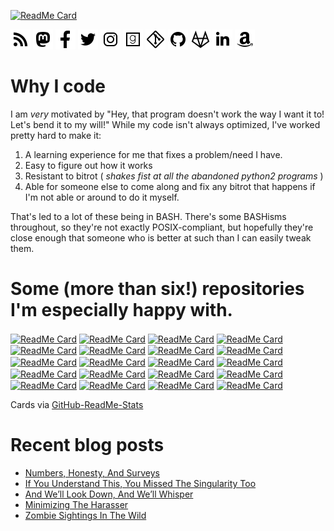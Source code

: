[![ReadMe Card](https://github-readme-stats.vercel.app/api/?username=uriel1998&include_all_commits=yes&repo=github-readme-stats)](https://github.com/anuraghazra/github-readme-stats)

<img width=32px height=32px src="./icons/rss-solid.svg"><a href="http://feeds.feedburner.com/Ideatrash" target="_blank"></a>
<img width=32px height=32px src="./icons/mastodon.svg"><a href="https://faithcollapsing.com/users/StevenSaus" target="_blank"></a>
<img width=32px height=32px src="./icons/facebook-f.svg"><a href="http://www.facebook.com/pages/Steven-Saus/328725503674" target="_blank"></a>
<img width=32px height=32px src="./icons/twitter.svg"><a href="http://www.twitter.com/uriel1998" target="_blank"></a>
<img width=32px height=32px src="./icons/instagram.svg"><a href="https://www.instagram.com/uriel1998/" target="_blank"></a>
<img width=32px height=32px src="./icons/goodreads.svg"><a href="http://www.goodreads.com/author/show/3145527.Steven_Saus" target="_blank"></a>
<img width=32px height=32px src="./icons/git.svg"><a href="https://git.faithcollapsing.com" target="_blank"></a>
<img width=32px height=32px src="./icons/github.svg"><a href="https://github.com/uriel1998" target="_blank"></a>
<img width=32px height=32px src="./icons/gitlab.svg"><a href="https://gitlab.com/uriel1998" target="_blank"></a>
<img width=32px height=32px src="./icons/linkedin-in.svg"><a href="http://www.linkedin.com/in/stevensaus" target="_blank"></a>
<img width=32px height=32px src="./icons/amazon.svg"><a href="https://www.amazon.com/author/stevensaus" target="_blank"></a>

# Why I code

I am *very* motivated by "Hey, that program doesn't work the way I want it to! 
Let's bend it to my will!"  While my code isn't always optimized, I've worked 
pretty hard to make it:

1. A learning experience for me that fixes a problem/need I have.
2. Easy to figure out how it works
3. Resistant to bitrot ( *shakes fist at all the abandoned python2 programs* )
4. Able for someone else to come along and fix any bitrot that happens if I'm 
not able or around to do it myself.

That's led to a lot of these being in BASH.  There's some BASHisms throughout, 
so they're not exactly POSIX-compliant, but hopefully they're close enough that 
someone who is better at such than I can easily tweak them.

# Some (more than six!) repositories I'm especially happy with.

<a target="_blank" href="https://github.com/uriel1998/tdab"><img align="center" alt="ReadMe Card" src="https://github-readme-stats.vercel.app/api/pin/?username=uriel1998&repo=tdab" /></a>
<a target="_blank" href="https://github.com/uriel1998/agaetr"><img align="center" alt="ReadMe Card" src="https://github-readme-stats.vercel.app/api/pin/?username=uriel1998&repo=agaetr" /></a>
<a target="_blank" href="https://github.com/uriel1998/automatic_wondershaper_wombat"><img align="center" alt="ReadMe Card" src="https://github-readme-stats.vercel.app/api/pin/?username=uriel1998&repo=automatic_wondershaper_wombat" /></a>
<a target="_blank" href="https://github.com/uriel1998/ddwrt-who-is-connected"><img align="center" alt="ReadMe Card" src="https://github-readme-stats.vercel.app/api/pin/?username=uriel1998&repo=ddwrt-who-is-connected" /></a>
<a target="_blank" href="https://github.com/uriel1998/khalo"><img align="center" alt="ReadMe Card" src="https://github-readme-stats.vercel.app/api/pin/?username=uriel1998&repo=khalo" /></a>
<a target="_blank" href="https://github.com/uriel1998/mpdq"><img align="center" alt="ReadMe Card" src="https://github-readme-stats.vercel.app/api/pin/?username=uriel1998&repo=mpdq" /></a>
<a target="_blank" href="https://github.com/uriel1998/muna"><img align="center" alt="ReadMe Card" src="https://github-readme-stats.vercel.app/api/pin/?username=uriel1998&repo=muna" /></a>
<a target="_blank" href="https://github.com/uriel1998/newsbeuter-dangerzone"><img align="center" alt="ReadMe Card" src="https://github-readme-stats.vercel.app/api/pin/?username=uriel1998&repo=newsbeuter-dangerzone" /></a>
<a target="_blank" href="https://github.com/uriel1998/orindi"><img align="center" alt="ReadMe Card" src="https://github-readme-stats.vercel.app/api/pin/?username=uriel1998&repo=orindi" /></a>
<a target="_blank" href="https://github.com/uriel1998/ppl_virdirsyncer_addysearch"><img align="center" alt="ReadMe Card" src="https://github-readme-stats.vercel.app/api/pin/?username=uriel1998&repo=ppl_virdirsyncer_addysearch" /></a>
<a target="_blank" href="https://github.com/uriel1998/quite-intriguing"><img align="center" alt="ReadMe Card" src="https://github-readme-stats.vercel.app/api/pin/?username=uriel1998&repo=quite-intriguing" /></a>
<a target="_blank" href="https://github.com/uriel1998/quotable"><img align="center" alt="ReadMe Card" src="https://github-readme-stats.vercel.app/api/pin/?username=uriel1998&repo=quotable" /></a>
<a target="_blank" href="https://github.com/uriel1998/showdocs-wombat"><img align="center" alt="ReadMe Card" src="https://github-readme-stats.vercel.app/api/pin/?username=uriel1998&repo=showdocs-wombat" /></a>
<a target="_blank" href="https://github.com/uriel1998/skipa"><img align="center" alt="ReadMe Card" src="https://github-readme-stats.vercel.app/api/pin/?username=uriel1998&repo=skipa" /></a>
<a target="_blank" href="https://github.com/uriel1998/surfraw_ob"><img align="center" alt="ReadMe Card" src="https://github-readme-stats.vercel.app/api/pin/?username=uriel1998&repo=surfraw_ob" /></a>
<a target="_blank" href="https://github.com/uriel1998/thuit"><img align="center" alt="ReadMe Card" src="https://github-readme-stats.vercel.app/api/pin/?username=uriel1998&repo=thuit" /></a>
<a target="_blank" href="https://github.com/uriel1998/ufw-iptables-archer"><img align="center" alt="ReadMe Card" src="https://github-readme-stats.vercel.app/api/pin/?username=uriel1998&repo=ufw-iptables-archer" /></a>
<a target="_blank" href="https://github.com/uriel1998/vindauga"><img align="center" alt="ReadMe Card" src="https://github-readme-stats.vercel.app/api/pin/?username=uriel1998&repo=vindauga" /></a>
<a target="_blank" href="https://github.com/uriel1998/weather.sh"><img align="center" alt="ReadMe Card" src="https://github-readme-stats.vercel.app/api/pin/?username=uriel1998&repo=weather.sh" /></a>
<a target="_blank" href="https://github.com/uriel1998/yolo-mpd"><img align="center" alt="ReadMe Card" src="https://github-readme-stats.vercel.app/api/pin/?username=uriel1998&repo=yolo-mpd" /></a>

Cards via [GitHub-ReadMe-Stats](https://github.com/anuraghazra/github-readme-stats)  

# Recent blog posts

<!-- BLOG-POST-LIST:START -->
- [Numbers, Honesty, And Surveys](https://ideatrash.net/2020/09/numbers-honesty-and-surveys.html)
- [If You Understand This, You Missed The Singularity Too](https://ideatrash.net/2020/09/if-you-understand-this-you-missed-the-singularity-too.html)
- [And We’ll Look Down, And We’ll Whisper](https://ideatrash.net/2020/09/and-well-look-down-and-well-whisper.html)
- [Minimizing The Harasser](https://ideatrash.net/2020/09/minimizing-the-harasser.html)
- [Zombie Sightings In The Wild](https://ideatrash.net/2020/08/zombie-sightings-in-the-wild.html)
<!-- BLOG-POST-LIST:END -->
